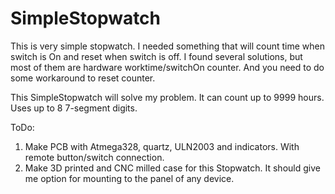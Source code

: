 # SimpleStopwatch
This is very simple stopwatch. I needed something that will count time when switch is On and reset when switch is off.
I found several solutions, but most of them are hardware worktime/switchOn counter. And you need to do some workaround to reset counter.

This SimpleStopwatch will solve my problem. It can count up to 9999 hours. Uses up to 8 7-segment digits.

ToDo: 
1) Make PCB with Atmega328, quartz, ULN2003 and indicators. With remote button/switch connection.
2) Make 3D printed and CNC milled case for this Stopwatch. It should give me option for mounting to the panel of any device.

